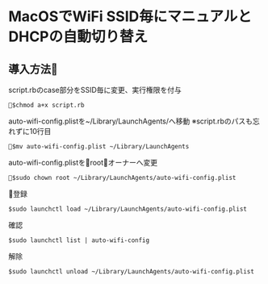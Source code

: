 # MacOSでWiFi SSID毎にマニュアルとDHCPの自動切り替え

## 導入方法
script.rbのcase部分をSSID毎に変更、実行権限を付与

    $chmod a+x script.rb

auto-wifi-config.plistを~/Library/LaunchAgents/へ移動
※script.rbのパスも忘れずに10行目

    $mv auto-wifi-config.plist ~/Library/LaunchAgents

auto-wifi-config.plistをrootオーナーへ変更  

    $sudo chown root ~/Library/LaunchAgents/auto-wifi-config.plist

登録

    $sudo launchctl load ~/Library/LaunchAgents/auto-wifi-config.plist

確認

    $sudo launchctl list | auto-wifi-config

解除

    $sudo launchctl unload ~/Library/LaunchAgents/auto-wifi-config.plist

